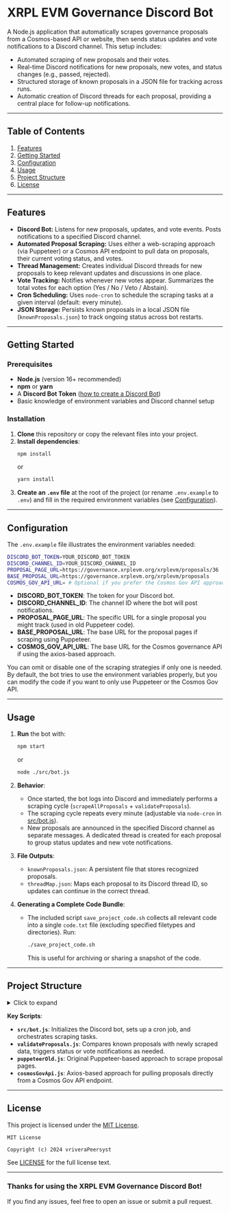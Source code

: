 # XRPL EVM Governance Discord Bot

A Node.js application that automatically scrapes governance proposals from a Cosmos-based API or website, then sends status updates and vote notifications to a Discord channel. This setup includes:

- Automated scraping of new proposals and their votes.
- Real-time Discord notifications for new proposals, new votes, and status changes (e.g., passed, rejected).
- Structured storage of known proposals in a JSON file for tracking across runs.
- Automatic creation of Discord threads for each proposal, providing a central place for follow-up notifications.

---

## Table of Contents
1. [Features](#features)
2. [Getting Started](#getting-started)
3. [Configuration](#configuration)
4. [Usage](#usage)
5. [Project Structure](#project-structure)
6. [License](#license)

---

## Features

- **Discord Bot:** Listens for new proposals, updates, and vote events. Posts notifications to a specified Discord channel.
- **Automated Proposal Scraping:** Uses either a web-scraping approach (via Puppeteer) or a Cosmos API endpoint to pull data on proposals, their current voting status, and votes.
- **Thread Management:** Creates individual Discord threads for new proposals to keep relevant updates and discussions in one place.
- **Vote Tracking:** Notifies whenever new votes appear. Summarizes the total votes for each option (Yes / No / Veto / Abstain).
- **Cron Scheduling:** Uses `node-cron` to schedule the scraping tasks at a given interval (default: every minute).
- **JSON Storage:** Persists known proposals in a local JSON file (`knownProposals.json`) to track ongoing status across bot restarts.

---

## Getting Started

### Prerequisites
- **Node.js** (version 16+ recommended)
- **npm** or **yarn**
- A **Discord Bot Token** ([how to create a Discord Bot](https://discord.com/developers/applications))
- Basic knowledge of environment variables and Discord channel setup

### Installation
1. **Clone** this repository or copy the relevant files into your project.
2. **Install dependencies**:
   ```bash
   npm install
   ```
   or
   ```bash
   yarn install
   ```
3. **Create an `.env` file** at the root of the project (or rename `.env.example` to `.env`) and fill in the required environment variables (see [Configuration](#configuration)).

---

## Configuration

The `.env.example` file illustrates the environment variables needed:

```bash
DISCORD_BOT_TOKEN=YOUR_DISCORD_BOT_TOKEN
DISCORD_CHANNEL_ID=YOUR_DISCORD_CHANNEL_ID
PROPOSAL_PAGE_URL=https://governance.xrplevm.org/xrplevm/proposals/36
BASE_PROPOSAL_URL=https://governance.xrplevm.org/xrplevm/proposals
COSMOS_GOV_API_URL= # Optional if you prefer the Cosmos Gov API approach
```

- **DISCORD_BOT_TOKEN**: The token for your Discord bot.
- **DISCORD_CHANNEL_ID**: The channel ID where the bot will post notifications.
- **PROPOSAL_PAGE_URL**: The specific URL for a single proposal you might track (used in old Puppeteer code).
- **BASE_PROPOSAL_URL**: The base URL for the proposal pages if scraping using Puppeteer. 
- **COSMOS_GOV_API_URL**: The base URL for the Cosmos governance API if using the axios-based approach.

You can omit or disable one of the scraping strategies if only one is needed. By default, the bot tries to use the environment variables properly, but you can modify the code if you want to only use Puppeteer or the Cosmos Gov API.

---

## Usage

1. **Run** the bot with:
   ```bash
   npm start
   ```
   or
   ```bash
   node ./src/bot.js
   ```

2. **Behavior**:
   - Once started, the bot logs into Discord and immediately performs a scraping cycle (`scrapeAllProposals` + `validateProposals`).
   - The scraping cycle repeats every minute (adjustable via `node-cron` in [src/bot.js](./src/bot.js)).
   - New proposals are announced in the specified Discord channel as separate messages. A dedicated thread is created for each proposal to group status updates and new vote notifications.

3. **File Outputs**:
   - `knownProposals.json`: A persistent file that stores recognized proposals. 
   - `threadMap.json`: Maps each proposal to its Discord thread ID, so updates can continue in the correct thread.

4. **Generating a Complete Code Bundle**:
   - The included script `save_project_code.sh` collects all relevant code into a single `code.txt` file (excluding specified filetypes and directories). Run:
     ```bash
     ./save_project_code.sh
     ```
     This is useful for archiving or sharing a snapshot of the code.

---

## Project Structure

<details>
<summary>Click to expand</summary>

```
.
├── LICENSE                 # MIT License
├── .gitignore
├── .env.example            # Template for environment variables
├── save_project_code.sh    # Script to compile code into a single text file
├── src
│   ├── bot.js              # Main entry point for the Discord bot
│   ├── validateProposals.js # Validates proposals, updates statuses and votes
│   ├── utils
│   │   ├── puppeteerOld.js # Puppeteer-based web scraping logic
│   │   └── cosmosGovApi.js # Axios-based API scraping logic
│   ├── handlers
│   │   ├── notifyNewProposal.js # Handles new proposal notification logic
│   │   ├── notifyNewVotes.js    # Handles new votes notification logic
│   │   └── notifyNewStatus.js   # Handles changes in proposal status
├── knownProposals.json (created at runtime)
├── threadMap.json (created at runtime)
└── package.json
```
</details>

**Key Scripts**:
- **`src/bot.js`**: Initializes the Discord bot, sets up a cron job, and orchestrates scraping tasks.
- **`validateProposals.js`**: Compares known proposals with newly scraped data, triggers status or vote notifications as needed.
- **`puppeteerOld.js`**: Original Puppeteer-based approach to scrape proposal pages.
- **`cosmosGovApi.js`**: Axios-based approach for pulling proposals directly from a Cosmos Gov API endpoint.

---

## License

This project is licensed under the [MIT License](./LICENSE). 

```
MIT License

Copyright (c) 2024 vriveraPeersyst
```

See [LICENSE](./LICENSE) for the full license text.

---

### Thanks for using the XRPL EVM Governance Discord Bot!

If you find any issues, feel free to open an issue or submit a pull request.